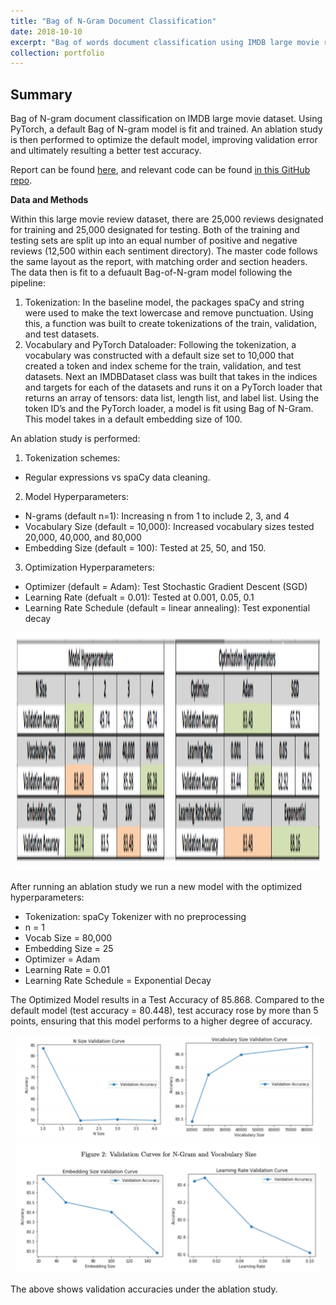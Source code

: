 ```yaml
---
title: "Bag of N-Gram Document Classification"
date: 2018-10-10
excerpt: "Bag of words document classification using IMDB large movie review dataset.<br/><img src='/images/BOWeval.png' style='width:395px;height:180px;'>"
collection: portfolio
---
```


## Summary

Bag of N-gram document classification on IMDB large movie dataset. Using PyTorch, a default Bag of N-gram model is fit and trained. An ablation study is then performed to optimize the default model, improving validation error and ultimately resulting a better test accuracy. 

Report can be found [here](https://github.com/zivschwartz/Bag-of-N-Gram-Document-Classification/blob/master/Bag%20of%20N-Gram%20Document%20Classification.pdf), and relevant code can be found [in this GitHub repo](https://github.com/zivschwartz/Bag-of-N-Gram-Document-Classification).

**Data and Methods** 

Within this large movie review dataset, there are 25,000 reviews designated for training and 25,000 designated for testing. Both of the training and testing sets are split up into an equal number of positive and negative reviews (12,500 within each sentiment directory). The master code follows the same layout as the report, with matching order and section headers. The data then is fit to a defuault Bag-of-N-gram model following the pipeline:
1. Tokenization: In the baseline model, the packages spaCy and string were used to make the text lowercase and remove punctuation. Using this, a function was built to create tokenizations of the train, validation, and test datasets.
2. Vocabulary and PyTorch Dataloader: Following the tokenization, a vocabulary was constructed with a default size set to 10,000 that created a token and index scheme for the train, validation, and test datasets. Next an IMDBDataset class was built that takes in the indices and targets for each of the datasets and runs it on a PyTorch loader that returns an array of tensors: data list, length list, and label list. Using the token ID’s and the PyTorch loader, a model is fit using Bag of N-Gram. This model takes in a default embedding size of 100.

An ablation study is performed: 
1. Tokenization schemes:
- Regular expressions vs spaCy data cleaning.
2. Model Hyperparameters:
- N-grams (default n=1): Increasing n from 1 to include 2, 3, and 4
- Vocabulary Size (default = 10,000): Increased vocabulary sizes tested 20,000, 40,000, and 80,000
- Embedding Size (default = 100): Tested at 25, 50, and 150.
3. Optimization Hyperparameters:
- Optimizer (default = Adam): Test Stochastic Gradient Descent (SGD)
- Learning Rate (defualt = 0.01): Tested at 0.001, 0.05, 0.1
- Learning Rate Schedule (default = linear annealing): Test exponential decay

<p align="center">
  <img width="485.5" height="381" src="/images/BOWeval.png">
</p>

After running an ablation study we run a new model with the optimized hyperparameters:
- Tokenization: spaCy Tokenizer with no preprocessing
- n = 1
- Vocab Size = 80,000 
- Embedding Size = 25
- Optimizer = Adam
- Learning Rate = 0.01 
- Learning Rate Schedule = Exponential Decay

The Optimized Model results in a Test Accuracy of 85.868. Compared to the default model (test accuracy = 80.448), test accuracy rose by more than 5 points, ensuring that this model performs to a higher degree of accuracy.

<p align="center">
  <img width="485.5" height="381" src="/images/BOWval.png">
</p>

The above shows validation accuracies under the ablation study.
